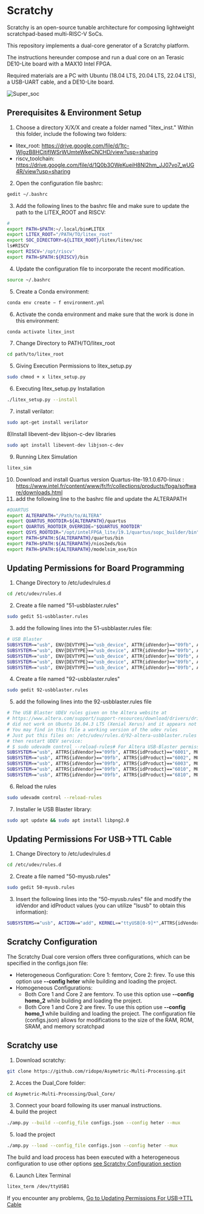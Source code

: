 # Scratchy

Scratchy is an open-source tunable architecture for composing lightweight scratchpad-based multi-RISC-V SoCs. 

This repository implements a dual-core generator of a Scratchy platform.

The instructions hereunder compose and run a dual core on an Terasic DE10-Lite board with a MAX10 Intel FPGA.


Required materials are a PC with Ubuntu (18.04 LTS, 20.04 LTS, 22.04 LTS), a USB-UART cable, and a DE10-Lite board.

![Super_soc](https://github.com/ridope/Asymetric-Multi-Processing/assets/105911842/4d4b5c82-2258-41b2-b536-4ac36e24b413)
## Prerequisites & Environment Setup
1) Choose a directory X/X/X and create a folder named "litex_inst." Within this folder, include the following two folders:
- litex_root: https://drive.google.com/file/d/1tc-WIgzB8HCitjfIWSrWUmteWkeCNCHD/view?usp=sharing
- riscv_toolchain: https://drive.google.com/file/d/1Q0b3OWeKueiH8Nl2hm_JJ07vo7_wUG4R/view?usp=sharing
2) Open the configuration file bashrc:
```bash
gedit ~/.bashrc
```
3) Add the following lines to the bashrc file and make sure to update the path to the LITEX_ROOT and RISCV:
```bash
#
export PATH=$PATH:~/.local/bin#LITEX
export LITEX_ROOT="/PATH/TO/litex_root"
export SOC_DIRECTORY=${LITEX_ROOT}/litex/litex/soc
ls#RISCV
export RISCV='/opt/riscv'
export PATH=$PATH:${RISCV}/bin
```
4) Update the configuration file to incorporate the recent modification.
```bash
source ~/.bashrc
```
5) Create a Conda environment:
```bash
conda env create − f environment.yml
```
6) Activate the conda environment and make sure that the work is done in this environment:
```bash
conda activate litex_inst
```

7) Change Directory to PATH/TO/litex_root
```bash
cd path/to/litex_root
```
5) Giving Execution Permissions to litex_setup.py
```bash
sudo chmod + x litex_setup.py
```
6) Executing litex_setup.py Installation
```bash
./litex_setup.py --install
```
7) install verilator:
```bash
sudo apt-get install verilator
```
8)Install libevent-dev libjson-c-dev libraries
```bash
sudo apt install libevent-dev libjson-c-dev
```
9) Running Litex Simulation
```bash
litex_sim
```
10) Download and install Quartus version Quartus-lite-19.1.0.670-linux : https://www.intel.fr/content/www/fr/fr/collections/products/fpga/software/downloads.html
11) add the following line to the bashrc file and update the ALTERAPATH
```bash
#QUARTUS
export ALTERAPATH="/Path/to/ALTERA"
export QUARTUS_ROOTDIR=${ALTERAPATH}/quartus
export QUARTUS_ROOTDIR_OVERRIDE="$QUARTUS_ROOTDIR"
export QSYS_ROOTDIR="/opt/intelFPGA_lite/19.1/quartus/sopc_builder/bin"
export PATH=$PATH:${ALTERAPATH}/quartus/bin
export PATH=$PATH:${ALTERAPATH}/nios2eds/bin
export PATH=$PATH:${ALTERAPATH}/modelsim_ase/bin
```

## Updating Permissions for Board Programming
1) Change Directory to /etc/udev/rules.d
```bash
cd /etc/udev/rules.d
```
2) Create a file named "51-usbblaster.rules"
```bash
sudo gedit 51-usbblaster.rules
```
3) add the following lines into the 51-usbblaster.rules file:
```bash
# USB Blaster
SUBSYSTEM=="usb", ENV{DEVTYPE}=="usb_device", ATTR{idVendor}=="09fb", ATTR{idProduct}=="6001", MODE="0666", NAME="bus/usb/$env{BUSNUM}/$env{DEVNUM}", RUN+="/bin/chmod 0666 %c"
SUBSYSTEM=="usb", ENV{DEVTYPE}=="usb_device", ATTR{idVendor}=="09fb", ATTR{idProduct}=="6002", MODE="0666", NAME="bus/usb/$env{BUSNUM}/$env{DEVNUM}", RUN+="/bin/chmod 0666 %c"
SUBSYSTEM=="usb", ENV{DEVTYPE}=="usb_device", ATTR{idVendor}=="09fb", ATTR{idProduct}=="6003", MODE="0666", NAME="bus/usb/$env{BUSNUM}/$env{DEVNUM}", RUN+="/bin/chmod 0666 %c"# USB Blaster II
SUBSYSTEM=="usb", ENV{DEVTYPE}=="usb_device", ATTR{idVendor}=="09fb", ATTR{idProduct}=="6010", MODE="0666", NAME="bus/usb/$env{BUSNUM}/$env{DEVNUM}", RUN+="/bin/chmod 0666 %c"
SUBSYSTEM=="usb", ENV{DEVTYPE}=="usb_device", ATTR{idVendor}=="09fb", ATTR{idProduct}=="6810", MODE="0666", NAME="bus/usb/$env{BUSNUM}/$env{DEVNUM}", RUN+="/bin/chmod 0666 %c"
```
4) Create a file named "92-usbblaster.rules"
```bash
sudo gedit 92-usbblaster.rules
```
5) add the following lines into the 92-usbblaster.rules file
```bash
# The USB Blaster UDEV rules given on the Altera website at
# https://www.altera.com/support/support-resources/download/drivers/dri-usb_b-lnx.html
# did not work on Ubuntu 16.04.3 LTS (Xenial Xerus) and it appears not on Debian Jessie/Sid too.
# You may find in this file a working version of the udev rules
# Just put this files on: /etc/udev/rules.d/92-altera-usbblaster.rules ,
# then restart UDEV service:
# $ sudo udevadm control --reload-rules# For Altera USB-Blaster permissions:# USB-Blaster
SUBSYSTEM=="usb", ATTRS{idVendor}=="09fb", ATTRS{idProduct}=="6001", MODE="0666", GROUP="plugdev"
SUBSYSTEM=="usb", ATTRS{idVendor}=="09fb", ATTRS{idProduct}=="6002", MODE="0666", GROUP="plugdev"
SUBSYSTEM=="usb", ATTRS{idVendor}=="09fb", ATTRS{idProduct}=="6003", MODE="0666", GROUP="plugdev"# USB-Blaster II
SUBSYSTEM=="usb", ATTRS{idVendor}=="09fb", ATTRS{idProduct}=="6010", MODE="0666", GROUP="plugdev"
SUBSYSTEM=="usb", ATTRS{idVendor}=="09fb", ATTRS{idProduct}=="6810", MODE="0666", GROUP="plugdev"
```
6) Reload the rules
```bash
sudo udevadm control --reload-rules
```
7) Installer le USB Blaster library:
```bash
sudo apt update && sudo apt install libpng2.0
```
## Updating Permissions For USB->TTL Cable
1) Change Directory to /etc/udev/rules.d
```bash
cd /etc/udev/rules.d
```
2) Create a file named "50-myusb.rules"
```bash
sudo gedit 50-myusb.rules
```
3) Insert the following lines into the "50-myusb.rules" file and modify the idVendor and idProduct values (you can utilize "lsusb" to obtain this information):
```bash
SUBSYSTEMS=="usb", ACTION=="add", KERNEL=="ttyUSB[0-9]*",ATTRS{idVendor}=="0403", ATTRS{idProduct}=="6001", GROUP="users", MODE="0666"
```
## Scratchy Configuration

The Scratchy Dual core version offers three configurations, which can be specified in the configs.json file:
- Heterogeneous Configuration:  Core 1: femtorv, Core 2: firev. To use this option use **--config heter** while building and loading the project.
- Homogeneous Configurations:
  - Both Core 1 and Core 2 are femtorv. To use this option use **--config homo_2** while building and loading the project.
  - Both Core 1 and Core 2 are firev. To use this option use **--config homo_1** while building and loading the project.
The configuration file (configs.json) allows for modifications to the size of the RAM, ROM, SRAM, and memory scratchpad

## Scratchy use
1) Download scratchy: 
```bash
git clone https://github.com/ridope/Asymetric-Multi-Processing.git
```
2) Acces the Dual_Core folder:
```bash
cd Asymetric-Multi-Processing/Dual_Core/
```
3) Connect your board following its user manual instructions.
4) build the project 
```bash
./amp.py --build --config_file configs.json --config heter --mux
```
5) load the project
```bash
./amp.py --load --config_file configs.json --config heter --mux
```
The build and load process has been executed with a heterogeneous configuration to use other options [see Scratchy Configuration section]( #scratchy-configuration)

6) Launch Litex Terminal
```bash
litex_term /dev/ttyUSB1 
```

If you encounter any problems, [Go to Updating Permissions For USB->TTL Cable](#updating-permissions-for-usb-ttl-cable)


